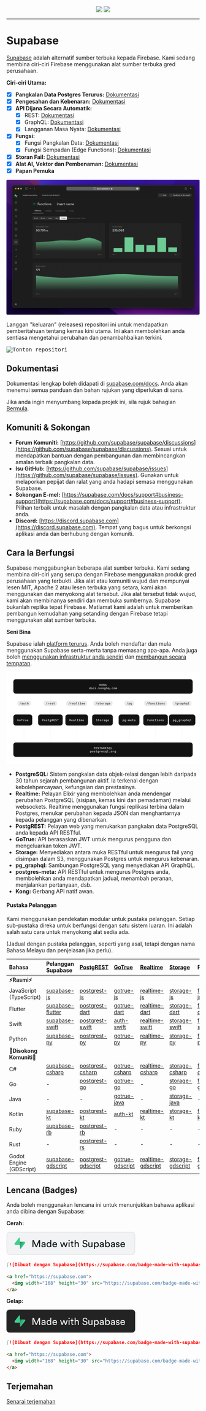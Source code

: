 <p align="center">
<img src="https://user-images.githubusercontent.com/8291514/213727234-cda046d6-28c6-491a-b284-b86c5cede25d.png#gh-light-mode-only">
<img src="https://user-images.githubusercontent.com/8291514/213727225-56186826-bee8-43b5-9b15-86e839d89393.png#gh-dark-mode-only">
</p>

---

# Supabase

[Supabase](https://supabase.com) adalah alternatif sumber terbuka kepada Firebase. Kami sedang membina ciri-ciri Firebase menggunakan alat sumber terbuka gred perusahaan.

**Ciri-ciri Utama:**

- [x] **Pangkalan Data Postgres Terurus:** [Dokumentasi](https://supabase.com/docs/guides/database)
- [x] **Pengesahan dan Kebenaran:** [Dokumentasi](https://supabase.com/docs/guides/auth)
- [x] **API Dijana Secara Automatik:**
    - [x] REST: [Dokumentasi](https://supabase.com/docs/guides/api)
    - [x] GraphQL: [Dokumentasi](https://supabase.com/docs/guides/graphql)
    - [x] Langganan Masa Nyata: [Dokumentasi](https://supabase.com/docs/guides/realtime)
- [x] **Fungsi:**
    - [x] Fungsi Pangkalan Data: [Dokumentasi](https://supabase.com/docs/guides/database/functions)
    - [x] Fungsi Sempadan (Edge Functions): [Dokumentasi](https://supabase.com/docs/guides/functions)
- [x] **Storan Fail:** [Dokumentasi](https://supabase.com/docs/guides/storage)
- [x] **Alat AI, Vektor dan Pembenaman:** [Dokumentasi](https://supabase.com/docs/guides/ai)
- [x] **Papan Pemuka**

![Papan Pemuka Supabase](https://raw.githubusercontent.com/supabase/supabase/master/apps/www/public/images/github/supabase-dashboard.png)

Langgan "keluaran" (releases) repositori ini untuk mendapatkan pemberitahuan tentang kemas kini utama. Ini akan membolehkan anda sentiasa mengetahui perubahan dan penambahbaikan terkini.

<kbd><img src="https://raw.githubusercontent.com/supabase/supabase/d5f7f413ab356dc1a92075cb3cee4e40a957d5b1/web/static/watch-repo.gif" alt="Tonton repositori"/></kbd>

## Dokumentasi

Dokumentasi lengkap boleh didapati di [supabase.com/docs](https://supabase.com/docs). Anda akan menemui semua panduan dan bahan rujukan yang diperlukan di sana.

Jika anda ingin menyumbang kepada projek ini, sila rujuk bahagian [Bermula](./../DEVELOPERS.md).

## Komuniti & Sokongan

*   **Forum Komuniti:** [https://github.com/supabase/supabase/discussions](https://github.com/supabase/supabase/discussions). Sesuai untuk mendapatkan bantuan dengan pembangunan dan membincangkan amalan terbaik pangkalan data.
*   **Isu GitHub:** [https://github.com/supabase/supabase/issues](https://github.com/supabase/supabase/issues). Gunakan untuk melaporkan pepijat dan ralat yang anda hadapi semasa menggunakan Supabase.
*   **Sokongan E-mel:** [https://supabase.com/docs/support#business-support](https://supabase.com/docs/support#business-support). Pilihan terbaik untuk masalah dengan pangkalan data atau infrastruktur anda.
*   **Discord:** [https://discord.supabase.com](https://discord.supabase.com). Tempat yang bagus untuk berkongsi aplikasi anda dan berhubung dengan komuniti.

## Cara Ia Berfungsi

Supabase menggabungkan beberapa alat sumber terbuka. Kami sedang membina ciri-ciri yang serupa dengan Firebase menggunakan produk gred perusahaan yang terbukti. Jika alat atau komuniti wujud dan mempunyai lesen MIT, Apache 2 atau lesen terbuka yang setara, kami akan menggunakan dan menyokong alat tersebut. Jika alat tersebut tidak wujud, kami akan membinanya sendiri dan membuka sumbernya. Supabase bukanlah replika tepat Firebase. Matlamat kami adalah untuk memberikan pembangun kemudahan yang setanding dengan Firebase tetapi menggunakan alat sumber terbuka.

**Seni Bina**

Supabase ialah [platform terurus](https://supabase.com/dashboard). Anda boleh mendaftar dan mula menggunakan Supabase serta-merta tanpa memasang apa-apa. Anda juga boleh [menggunakan infrastruktur anda sendiri](https://supabase.com/docs/guides/hosting/overview) dan [membangun secara tempatan](https://supabase.com/docs/guides/local-development).

![Seni Bina](./../apps/docs/public/img/supabase-architecture.svg)

*   **PostgreSQL:** Sistem pangkalan data objek-relasi dengan lebih daripada 30 tahun sejarah pembangunan aktif. Ia terkenal dengan kebolehpercayaan, kefungsian dan prestasinya.
*   **Realtime:** Pelayan Elixir yang membolehkan anda mendengar perubahan PostgreSQL (sisipan, kemas kini dan pemadaman) melalui websockets. Realtime menggunakan fungsi replikasi terbina dalam Postgres, menukar perubahan kepada JSON dan menghantarnya kepada pelanggan yang dibenarkan.
*   **PostgREST:** Pelayan web yang menukarkan pangkalan data PostgreSQL anda kepada API RESTful.
*   **GoTrue:** API berasaskan JWT untuk mengurus pengguna dan mengeluarkan token JWT.
*   **Storage:** Menyediakan antara muka RESTful untuk mengurus fail yang disimpan dalam S3, menggunakan Postgres untuk mengurus kebenaran.
*   **pg_graphql:** Sambungan PostgreSQL yang menyediakan API GraphQL.
*   **postgres-meta:** API RESTful untuk mengurus Postgres anda, membolehkan anda mendapatkan jadual, menambah peranan, menjalankan pertanyaan, dsb.
*   **Kong:** Gerbang API natif awan.

#### Pustaka Pelanggan

Kami menggunakan pendekatan modular untuk pustaka pelanggan. Setiap sub-pustaka direka untuk berfungsi dengan satu sistem luaran. Ini adalah salah satu cara untuk menyokong alat sedia ada.

(Jadual dengan pustaka pelanggan, seperti yang asal, tetapi dengan nama Bahasa Melayu dan penjelasan jika perlu).

| Bahasa                       | Pelanggan Supabase                                                  | [PostgREST](https://www.postgresql.org/)                                                                         | [GoTrue](https://github.com/supabase/gotrue)                                                                                | [Realtime](https://github.com/supabase/realtime)                                                                              | [Storage](https://github.com/supabase/storage-api)                                                                                 | Functions                                                                               |
| :-------------------------- | :------------------------------------------------------------------ | :-------------------------------------------------------------------------------- | :------------------------------------------------------------------------------------ | :----------------------------------------------------------------------------------- | :-------------------------------------------------------------------------------------- | :----------------------------------------------------------------------------------- |
| **⚡️Rasmi⚡️**             |                                                                     |                                                                                   |                                                                                      |                                                                                     |                                                                                        |                                                                                      |
| JavaScript (TypeScript)     | [supabase-js](https://github.com/supabase/supabase-js)               | [postgrest-js](https://github.com/supabase/postgrest-js)                             | [gotrue-js](https://github.com/supabase/gotrue-js)                                     | [realtime-js](https://github.com/supabase/realtime-js)                                 | [storage-js](https://github.com/supabase/storage-js)                                   | [functions-js](https://github.com/supabase/functions-js)                             |
| Flutter                     | [supabase-flutter](https://github.com/supabase/supabase-flutter)     | [postgrest-dart](https://github.com/supabase/postgrest-dart)                         | [gotrue-dart](https://github.com/supabase/gotrue-dart)                                 | [realtime-dart](https://github.com/supabase/realtime-dart)                             | [storage-dart](https://github.com/supabase/storage-dart)                               | [functions-dart](https://github.com/supabase/functions-dart)                         |
| Swift                      | [supabase-swift](https://github.com/supabase/supabase-swift)          | [postgrest-swift](https://github.com/supabase/supabase-swift/tree/main/Sources/PostgREST) | [auth-swift](https://github.com/supabase/supabase-swift/tree/main/Sources/Auth)     | [realtime-swift](https://github.com/supabase/supabase-swift/tree/main/Sources/Realtime) | [storage-swift](https://github.com/supabase/supabase-swift/tree/main/Sources/Storage) | [functions-swift](https://github.com/supabase/supabase-swift/tree/main/Sources/Functions) |
| Python                      | [supabase-py](https://github.com/supabase/supabase-py)               | [postgrest-py](https://github.com/supabase/postgrest-py)                             | [gotrue-py](https://github.com/supabase/gotrue-py)                                     | [realtime-py](https://github.com/supabase/realtime-py)                                 | [storage-py](https://github.com/supabase/storage-py)                                   | [functions-py](https://github.com/supabase/functions-py)                             |
| **💚Disokong Komuniti💚** |                                                                     |                                                                                   |                                                                                      |                                                                                     |                                                                                        |                                                                                      |
| C#                          | [supabase-csharp](https://github.com/supabase-community/supabase-csharp) | [postgrest-csharp](https://github.com/supabase-community/postgrest-csharp)           | [gotrue-csharp](https://github.com/supabase-community/gotrue-csharp)                 | [realtime-csharp](https://github.com/supabase-community/realtime-csharp)             | [storage-csharp](https://github.com/supabase-community/storage-csharp)                 | [functions-csharp](https://github.com/supabase-community/functions-csharp)           |
| Go                          | -                                                                   | [postgrest-go](https://github.com/supabase-community/postgrest-go)                     | [gotrue-go](https://github.com/supabase-community/gotrue-go)                           | -                                                                                   | [storage-go](https://github.com/supabase-community/storage-go)                       | [functions-go](https://github.com/supabase-community/functions-go)                   |
| Java                        | -                                                                   | -                                                                                   | [gotrue-java](https://github.com/supabase-community/gotrue-java)                       | -                                                                                   | [storage-java](https://github.com/supabase-community/storage-java)                   | -                                                                                   |
| Kotlin                      | [supabase-kt](https://github.com/supabase-community/supabase-kt)       | [postgrest-kt](https://github.com/supabase-community/supabase-kt/tree/master/Postgrest) | [auth-kt](https://github.com/supabase-community/supabase-kt/tree/master/Auth)         | [realtime-kt](https://github.com/supabase-community/supabase-kt/tree/master/Realtime)   | [storage-kt](https://github.com/supabase-community/supabase-kt/tree/master/Storage)   | [functions-kt](https://github.com/supabase-community/supabase-kt/tree/master/Functions) |
| Ruby                      | [supabase-rb](https://github.com/supabase-community/supabase-rb)      |      [postgrest-rb](https://github.com/supabase-community/postgrest-rb)                                                                             |    -                                                                                  |        -                                                                            |     -                                                                                 |          -                                                                          |
| Rust                      |      -                                                                 |       [postgrest-rs](https://github.com/supabase-community/postgrest-rs)                                                                            |      -                                                                                 |       -                                                                             |       -                                                                                |         -                                                                           |
| Godot Engine (GDScript)      |   [supabase-gdscript](https://github.com/supabase-community/godot-engine.supabase)                                                                  |        [postgrest-gdscript](https://github.com/supabase-community/postgrest-gdscript)                                                                            |        [gotrue-gdscript](https://github.com/supabase-community/gotrue-gdscript)                                                                                |    [realtime-gdscript](https://github.com/supabase-community/realtime-gdscript)                                                                                  |         [storage-gdscript](https://github.com/supabase-community/storage-gdscript)                                                                                 |  [functions-gdscript](https://github.com/supabase-community/functions-gdscript)                                                                                       |

## Lencana (Badges)

Anda boleh menggunakan lencana ini untuk menunjukkan bahawa aplikasi anda dibina dengan Supabase:

**Cerah:**

![Dibuat dengan Supabase](./../apps/www/public/badge-made-with-supabase.svg)

```md
[![Dibuat dengan Supabase](https://supabase.com/badge-made-with-supabase.svg)](https://supabase.com)
```

```html
<a href="https://supabase.com">
  <img width="168" height="30" src="https://supabase.com/badge-made-with-supabase.svg" alt="Dibuat dengan Supabase" />
</a>
```

**Gelap:**

![Dibuat dengan Supabase (versi gelap)](./../apps/www/public/badge-made-with-supabase-dark.svg)

```md
[![Dibuat dengan Supabase](https://supabase.com/badge-made-with-supabase-dark.svg)](https://supabase.com)
```

```html
<a href="https://supabase.com">
  <img width="168" height="30" src="https://supabase.com/badge-made-with-supabase-dark.svg" alt="Dibuat dengan Supabase" />
</a>
```

## Terjemahan

[Senarai terjemahan](./languages.md)

